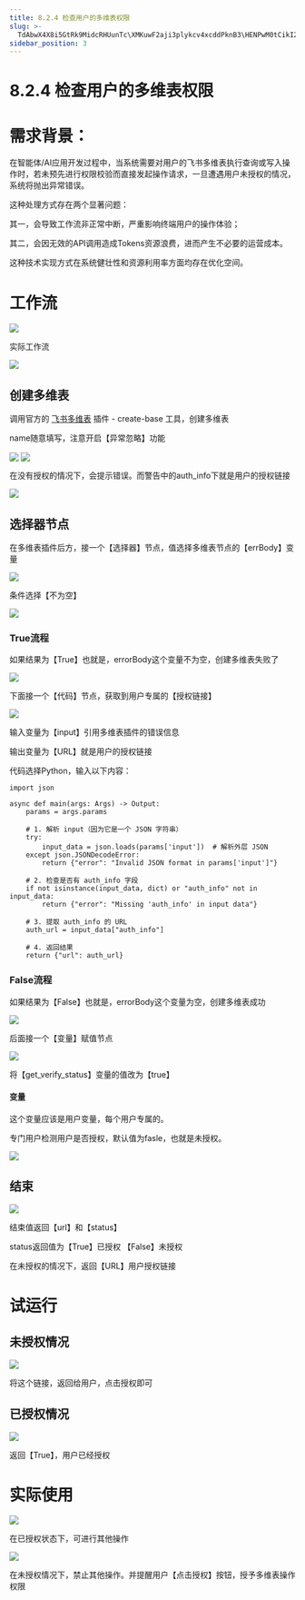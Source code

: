 ```yaml
---
title: 8.2.4 检查用户的多维表权限
slug: >-
  TdAbwX4X8i5GtRk9MidcRHUunTc\XMKuwF2aji3plykcv4xcddPknB3\HENPwM0tCikI29k2WO6c9Jk4nAd
sidebar_position: 3
---
```



# 8.2.4 检查用户的多维表权限

# 需求背景：

在智能体/AI应用开发过程中，当系统需要对用户的飞书多维表执行查询或写入操作时，若未预先进行权限校验而直接发起操作请求，一旦遭遇用户未授权的情况，系统将抛出异常错误。

这种处理方式存在两个显著问题：

其一，会导致工作流非正常中断，严重影响终端用户的操作体验；

其二，会因无效的API调用造成Tokens资源浪费，进而产生不必要的运营成本。

这种技术实现方式在系统健壮性和资源利用率方面均存在优化空间。

# 工作流

<img src="/assets/CFYuw2H2EhN9dkbstkkcw45Mn2W-board.jpeg"/>

实际工作流

<img src="/assets/WxXqbP8HhoKorAxD5KWc3ljSnqh.png" src-width="1755" src-height="322" align="center"/>

## 创建多维表

调用官方的 [飞书多维表](https://www.coze.cn/store/plugin/7395043460165779483) 插件 - create-base 工具，创建多维表

name随意填写，注意开启【异常忽略】功能

<img src="/assets/MnfzbjToCo90KHx7Pm7cb2e9n5b.png" src-width="425" src-height="326" align="center"/>

<img src="/assets/TZKYbxLjLoV4kRxKXiccD7hPn2b.png" src-width="443" src-height="419" align="center"/>

在没有授权的情况下，会提示错误。而警告中的auth_info下就是用户的授权链接

<img src="/assets/Iynwb7tWZoGpHFxk5Vnc7cdQntJ.png" src-width="473" src-height="668" align="center"/>

## 选择器节点

在多维表插件后方，接一个【选择器】节点，值选择多维表节点的【errBody】变量

<img src="/assets/OonMbKaAYoHNe7xQ5BrcLtl1nsf.png" src-width="1920" src-height="869" align="center"/>

条件选择【不为空】

<img src="/assets/OSxWba3xmoTXrUxHs8icaUZonHc.png" src-width="438" src-height="348" align="center"/>

### True流程

如果结果为【True】也就是，errorBody这个变量不为空，创建多维表失败了

<img src="/assets/ENHYbqPRyoNt02xjmkEcTVlqnDc.png" src-width="996" src-height="441" align="center"/>

下面接一个【代码】节点，获取到用户专属的【授权链接】

<img src="/assets/XFEDbHcnNoQbVRxn2LecBbjinOe.png" src-width="432" src-height="673" align="center"/>

输入变量为【input】引用多维表插件的错误信息

输出变量为【URL】就是用户的授权链接

代码选择Python，输入以下内容：

```
import json

async def main(args: Args) -> Output:
    params = args.params
    
    # 1. 解析 input（因为它是一个 JSON 字符串）
    try:
        input_data = json.loads(params['input'])  # 解析外层 JSON
    except json.JSONDecodeError:
        return {"error": "Invalid JSON format in params['input']"}
    
    # 2. 检查是否有 auth_info 字段
    if not isinstance(input_data, dict) or "auth_info" not in input_data:
        return {"error": "Missing 'auth_info' in input data"}
    
    # 3. 提取 auth_info 的 URL
    auth_url = input_data["auth_info"]
    
    # 4. 返回结果
    return {"url": auth_url}
```

### False流程

如果结果为【False】也就是，errorBody这个变量为空，创建多维表成功

<img src="/assets/MhtFbvkDqoDLmzxLY8CcEGTvnMb.png" src-width="874" src-height="237" align="center"/>

后面接一个【变量】赋值节点

<img src="/assets/Tcj8bRNhJooYgExKKs1ceZhinjf.png" src-width="453" src-height="219" align="center"/>

将【get_verify_status】变量的值改为【true】

#### 变量

这个变量应该是用户变量，每个用户专属的。

专门用户检测用户是否授权，默认值为fasle，也就是未授权。

<img src="/assets/H84jbf9TJojq8GxcRi0ca1Pfnpd.png" src-width="1920" src-height="869" align="center"/>

## 结束

<img src="/assets/GzL6bPIFMoBEvyxih5Vc39M5n1c.png" src-width="435" src-height="359" align="center"/>

结束值返回【url】和【status】

status返回值为【True】已授权 【False】未授权

在未授权的情况下，返回【URL】用户授权链接

# 试运行

## 未授权情况

<img src="/assets/Tawnb1sECogdeLxLeB2cMrh2nrg.png" src-width="1383" src-height="548" align="center"/>

将这个链接，返回给用户，点击授权即可

## 已授权情况

<img src="/assets/TaBWbdbxmoJzD3xTxSuctpuPnrz.png" src-width="1248" src-height="511" align="center"/>

返回【True】，用户已经授权

# 实际使用

<img src="/assets/TYuJb0EzToHeAFxZTFBcxJdJn7c.png" src-width="442" src-height="473" align="center"/>

在已授权状态下，可进行其他操作

<img src="/assets/HEMVbv4tqobA23x51M7cOj4vnmb.png" src-width="485" src-height="852" align="center"/>

在未授权情况下，禁止其他操作。并提醒用户【点击授权】按钮，授予多维表操作权限

